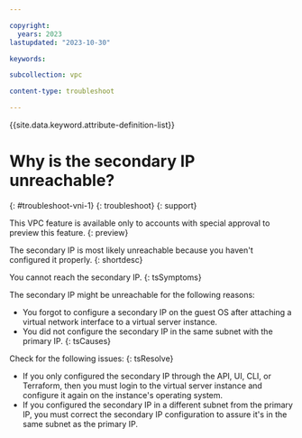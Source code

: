 ```yaml
---

copyright:
  years: 2023
lastupdated: "2023-10-30"

keywords:

subcollection: vpc

content-type: troubleshoot

---
```


{{site.data.keyword.attribute-definition-list}}

# Why is the secondary IP unreachable?
{: #troubleshoot-vni-1}
{: troubleshoot}
{: support}

This VPC feature is available only to accounts with special approval to preview this feature.
{: preview}

The secondary IP is most likely unreachable because you haven't configured it properly.
{: shortdesc}

You cannot reach the secondary IP.
{: tsSymptoms}


The secondary IP might be unreachable for the following reasons:
- You forgot to configure a secondary IP on the guest OS after attaching a virtual network interface to a virtual server instance.
- You did not configure the secondary IP in the same subnet with the primary IP.
{: tsCauses}

Check for the following issues:
{: tsResolve}

* If you only configured the secondary IP through the API, UI, CLI, or Terraform, then you must login to the virtual server instance and configure it again on the instance's operating system.
* If you configured the secondary IP in a different subnet from the primary IP, you must correct the secondary IP configuration to assure it's in the same subnet as the primary IP.
